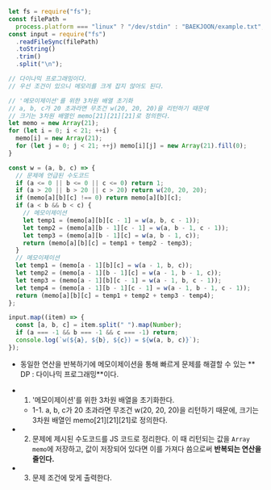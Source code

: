 ```js
let fs = require("fs");
const filePath =
  process.platform === "linux" ? "/dev/stdin" : "BAEKJOON/example.txt";
const input = require("fs")
  .readFileSync(filePath)
  .toString()
  .trim()
  .split("\n");

// 다이나믹 프로그래밍이다.
// 우선 조건이 있으니 메모리를 크게 잡지 않아도 된다.

// '메모이제이션'를 위한 3차원 배열 초기화
// a, b, c가 20 초과라면 무조건 w(20, 20, 20)을 리턴하기 때문에
// 크기는 3차원 배열인 memo[21][21][21]로 정의한다.
let memo = new Array(21);
for (let i = 0; i < 21; ++i) {
  memo[i] = new Array(21);
  for (let j = 0; j < 21; ++j) memo[i][j] = new Array(21).fill(0);
}

const w = (a, b, c) => {
  // 문제에 언급된 수도코드
  if (a <= 0 || b <= 0 || c <= 0) return 1;
  if (a > 20 || b > 20 || c > 20) return w(20, 20, 20);
  if (memo[a][b][c] !== 0) return memo[a][b][c];
  if (a < b && b < c) {
    // 메모이제이션
    let temp1 = (memo[a][b][c - 1] = w(a, b, c - 1));
    let temp2 = (memo[a][b - 1][c - 1] = w(a, b - 1, c - 1));
    let temp3 = (memo[a][b - 1][c] = w(a, b - 1, c));
    return (memo[a][b][c] = temp1 + temp2 - temp3);
  }
  // 메모이제이션
  let temp1 = (memo[a - 1][b][c] = w(a - 1, b, c));
  let temp2 = (memo[a - 1][b - 1][c] = w(a - 1, b - 1, c));
  let temp3 = (memo[a - 1][b][c - 1] = w(a - 1, b, c - 1));
  let temp4 = (memo[a - 1][b - 1][c - 1] = w(a - 1, b - 1, c - 1));
  return (memo[a][b][c] = temp1 + temp2 + temp3 - temp4);
};

input.map((item) => {
  const [a, b, c] = item.split(" ").map(Number);
  if (a === -1 && b === -1 && c === -1) return;
  console.log(`w(${a}, ${b}, ${c}) = ${w(a, b, c)}`);
});
```

- 동일한 연산을 반복하기에 메모이제이션을 통해 빠르게 문제를 해결할 수 있는 ** DP : 다이나믹 프로그래밍**이다.

- 1. '메모이제이션'를 위한 3차원 배열을 초기화한다.
  - 1-1. a, b, c가 20 초과라면 무조건 w(20, 20, 20)을 리턴하기 때문에, 크기는 3차원 배열인 memo[21][21][21]로 정의한다.
- 2. 문제에 제시된 수도코드를 JS 코드로 정리한다. 이 때 리턴되는 값을 `Array memo`에 저장하고, 값이 저장되어 있다면 이를 가져다 씀으로써 **반복되는 연산을 줄인다.**
- 3. 문제 조건에 맞게 출력한다.
